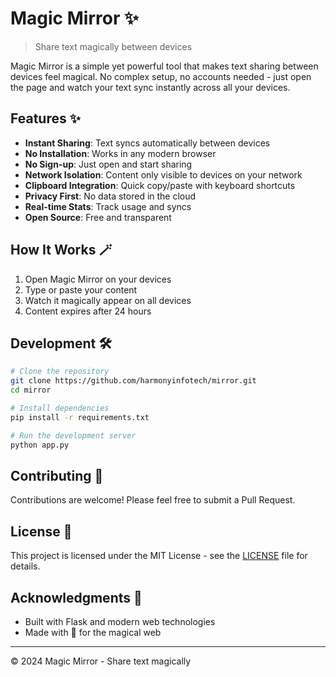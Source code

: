 # Magic Mirror ✨

> Share text magically between devices

Magic Mirror is a simple yet powerful tool that makes text sharing between devices feel magical. No complex setup, no accounts needed - just open the page and watch your text sync instantly across all your devices.

## Features ✨

- **Instant Sharing**: Text syncs automatically between devices
- **No Installation**: Works in any modern browser
- **No Sign-up**: Just open and start sharing
- **Network Isolation**: Content only visible to devices on your network
- **Clipboard Integration**: Quick copy/paste with keyboard shortcuts
- **Privacy First**: No data stored in the cloud
- **Real-time Stats**: Track usage and syncs
- **Open Source**: Free and transparent

## How It Works 🪄

1. Open Magic Mirror on your devices
2. Type or paste your content
3. Watch it magically appear on all devices
4. Content expires after 24 hours

## Development 🛠️

```bash
# Clone the repository
git clone https://github.com/harmonyinfotech/mirror.git
cd mirror

# Install dependencies
pip install -r requirements.txt

# Run the development server
python app.py
```

## Contributing 🤝

Contributions are welcome! Please feel free to submit a Pull Request.

## License 📄

This project is licensed under the MIT License - see the [LICENSE](LICENSE) file for details.

## Acknowledgments 🙏

- Built with Flask and modern web technologies
- Made with 💜 for the magical web

---

© 2024 Magic Mirror - Share text magically
